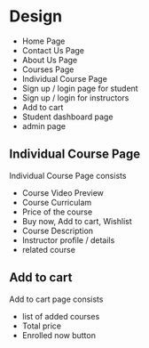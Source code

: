 # Design 

 - Home Page
 - Contact Us Page
 - About Us Page
 - Courses Page 
 - Individual Course Page
 - Sign up / login page for student
 - Sign up / login for instructors
 - Add to cart 
 - Student dashboard page
 - admin page 

 ## Individual Course Page 
 Individual Course Page consists 
   - Course Video Preview 
   - Course Curriculam
   - Price of the course
   - Buy now, Add to cart, Wishlist
   - Course Description 
   - Instructor profile / details
   - related course 

 ## Add to cart 
 Add to cart page consists 
  - list of added courses 
  - Total price 
  - Enrolled now button 
